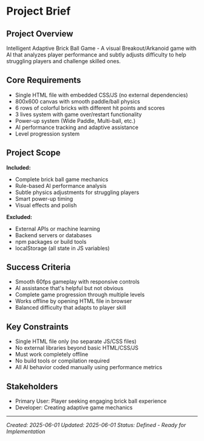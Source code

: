 # Project Brief

## Project Overview
Intelligent Adaptive Brick Ball Game - A visual Breakout/Arkanoid game with AI that analyzes player performance and subtly adjusts difficulty to help struggling players and challenge skilled ones.

## Core Requirements
- Single HTML file with embedded CSS/JS (no external dependencies)
- 800x600 canvas with smooth paddle/ball physics
- 6 rows of colorful bricks with different hit points and scores
- 3 lives system with game over/restart functionality
- Power-up system (Wide Paddle, Multi-ball, etc.)
- AI performance tracking and adaptive assistance
- Level progression system

## Project Scope
**Included:**
- Complete brick ball game mechanics
- Rule-based AI performance analysis
- Subtle physics adjustments for struggling players
- Smart power-up timing
- Visual effects and polish

**Excluded:**
- External APIs or machine learning
- Backend servers or databases
- npm packages or build tools
- localStorage (all state in JS variables)

## Success Criteria
- Smooth 60fps gameplay with responsive controls
- AI assistance that's helpful but not obvious
- Complete game progression through multiple levels
- Works offline by opening HTML file in browser
- Balanced difficulty that adapts to player skill

## Key Constraints
- Single HTML file only (no separate JS/CSS files)
- No external libraries beyond basic HTML/CSS/JS
- Must work completely offline
- No build tools or compilation required
- All AI behavior coded manually using performance metrics

## Stakeholders
- Primary User: Player seeking engaging brick ball experience
- Developer: Creating adaptive game mechanics

---
*Created: 2025-06-01*
*Updated: 2025-06-01*
*Status: Defined - Ready for Implementation*
